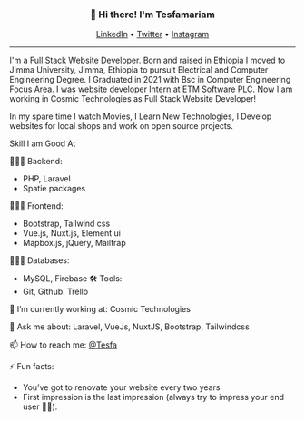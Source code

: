 <h3 align="center">👋 Hi there! I'm Tesfamariam</h3>
<p align="center">
  <a href="https://www.linkedin.com/in/tesfamariam-teshome-4624581a0/"  target="_blank">LinkedIn</a> •
  <a href="https://twitter.com/TesfamariamTes4" target="_blank">Twitter</a> •
  <a href="https://www.instagram.com/tesfa_1216/" target="_blank">Instagram</a>
</p>

---
I'm a Full Stack Website Developer. Born and raised in Ethiopia I moved to Jimma University, Jimma, Ethiopia to pursuit Electrical and Computer Engineering Degree. I Graduated in 2021 with Bsc in Computer Engineering Focus Area. I was website developer Intern at ETM Software PLC. Now I am working in Cosmic Technologies as Full Stack Website Developer!

In my spare time I watch Movies, I Learn New Technologies, I Develop websites for local shops and work on open source projects.

Skill I am Good At

👨🏻‍💻 Backend:
 - PHP, Laravel
 - Spatie packages
  
👨🏻‍💻 Frontend:
 - Bootstrap, Tailwind css
 - Vue.js, Nuxt.js, Element ui
 - Mapbox.js, jQuery, Mailtrap
 
👨🏻‍💻 Databases:
 - MySQL, Firebase
🛠️ Tools:
 - Git, Github. Trello

 🔭 I’m currently working at: Cosmic Technologies
 
 💬 Ask me about: Laravel, VueJs, NuxtJS, Bootstrap, Tailwindcss
 
 📫 How to reach me: [@Tesfa](https://t.me/Usertm1216)
 
 ⚡ Fun facts: 
  - You’ve got to renovate your website every two years
  - First impression is the last impression (always try to impress your end user 👌🏽).
